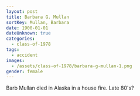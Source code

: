 ```yaml
---
layout: post
title: Barbara G. Mullan
sortKey: Mullan, Barbara
date: 1900-01-01
dateUnknown: true
categories:
  - class-of-1978
tags:
  - accident
images:
  - /assets/class-of-1978/barbara-g-mullan-1.png
gender: female
---
```

Barb Mullan died in Alaska in a house fire. Late 80's?
